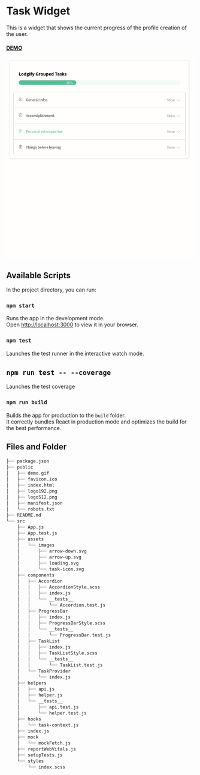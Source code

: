 # Task Widget

This is a widget that shows the current progress of the profile creation of the user.
#### [DEMO](https://orivelton.github.io/task-widget/)

![Demo](./public/demo.gif)

## Available Scripts

In the project directory, you can run:

### `npm start`

Runs the app in the development mode.\
Open [http://localhost:3000](http://localhost:3000) to view it in your browser.

### `npm test`

Launches the test runner in the interactive watch mode.

## `npm run test -- --coverage`

Launches the test coverage

### `npm run build`

Builds the app for production to the `build` folder.\
It correctly bundles React in production mode and optimizes the build for the best performance.

## Files and Folder

```
├── package.json
├── public
│   ├── demo.gif
│   ├── favicon.ico
│   ├── index.html
│   ├── logo192.png
│   ├── logo512.png
│   ├── manifest.json
│   └── robots.txt
├── README.md
└── src
    ├── App.js
    ├── App.test.js
    ├── assets
    │   └── images
    │       ├── arrow-down.svg
    │       ├── arrow-up.svg
    │       ├── loading.svg
    │       └── task-icon.svg
    ├── components
    │   ├── Accordion
    │   │   ├── AccordionStyle.scss
    │   │   ├── index.js
    │   │   └── __tests__
    │   │       └── Accordion.test.js
    │   ├── ProgressBar
    │   │   ├── index.js
    │   │   ├── ProgressBarStyle.scss
    │   │   └── __tests__
    │   │       └── ProgressBar.test.js
    │   ├── TaskList
    │   │   ├── index.js
    │   │   ├── TaskListStyle.scss
    │   │   └── __tests__
    │   │       └── TaskList.test.js
    │   └── TaskProvider
    │       └── index.js
    ├── helpers
    │   ├── api.js
    │   ├── helper.js
    │   └── __tests__
    │       ├── api.test.js
    │       └── helper.test.js
    ├── hooks
    │   └── task-context.js
    ├── index.js
    ├── mock
    │   └── mockFetch.js
    ├── reportWebVitals.js
    ├── setupTests.js
    └── styles
        └── index.scss
```
